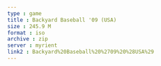 ```yaml
---
type : game
title : Backyard Baseball '09 (USA)
size : 245.9 M
format : iso
archive : zip
server : myrient
link2 : Backyard%20Baseball%20%2709%20%28USA%29
---
```

